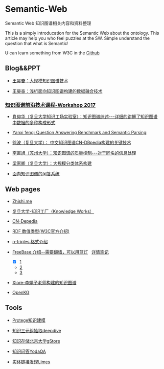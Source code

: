 # Semantic-Web
Semantic Web 知识图谱相关内容和资料整理

This is a simply introducation for the Semantic Web about the ontology. This article may help you who feel puzzles at the SW. Simple understand the question that what is Semantic!  

U can learn something from W3C in the [Github](https://github.com/webcc/s3n "s3n")

## Blog&&PPT
- [王昊奋：大规模知识图谱技术](http://blog.sciencenet.cn/blog-1225851-801901.html)

- [王昊奋：浅析面向知识图谱构建的数据融合技术](http://kw.fudan.edu.cn/resources/ppt/11-%E7%8E%8B%E6%98%8A%E5%A5%8B-Some%20Recent%20Work%20on%20Knowledge%20Fusion.pdf)

### [知识图谱前沿技术课程-Workshop 2017](http://kw.fudan.edu.cn/workshop/intro2017)

- [肖仰华（复旦大学知识工场实验室）：知识图谱综述---详细的讲解了知识图谱中数据的多种构成形式](http://kw.fudan.edu.cn/resources/ppt/workshop2017/%E7%9F%A5%E8%AF%86%E5%9B%BE%E8%B0%B1%E7%BB%BC%E8%BF%B0.pdf)

- [Yanxi feng: Question Answering Benchmark and Semantic Parsing](http://kw.fudan.edu.cn/resources/ppt/workshop2017/yanxifeng.pdf)

- [徐波（复旦大学）： 中文知识图谱CN-DBpedia构建的关键技术](http://kw.fudan.edu.cn/resources/ppt/workshop2017/%E5%A4%A7%E8%A7%84%E6%A8%A1%E7%99%BE%E7%A7%91%E7%9F%A5%E8%AF%86%E5%9B%BE%E8%B0%B1%E6%9E%84%E5%BB%BA.pdf)

- [李直旭（苏州大学）：知识图谱的质量控制---对于同名的信息处理](http://kw.fudan.edu.cn/resources/ppt/workshop2017/%E7%9F%A5%E8%AF%86%E5%9B%BE%E8%B0%B1%E7%9A%84%E8%B4%A8%E9%87%8F%E6%8E%A7%E5%88%B6.pdf)

- [梁家卿（复旦大学）：大规模分类体系构建](http://kw.fudan.edu.cn/resources/ppt/workshop2017/%E5%A4%A7%E8%A7%84%E6%A8%A1%E5%88%86%E7%B1%BB%E4%BD%93%E7%B3%BB%E6%9E%84%E5%BB%BA.pdf)

- [面向知识图谱的问答系统](http://kw.fudan.edu.cn/resources/ppt/workshop2017/%E9%9D%A2%E5%90%91%E7%9F%A5%E8%AF%86%E5%9B%BE%E8%B0%B1%E7%9A%84%E9%97%AE%E7%AD%94%E7%B3%BB%E7%BB%9F.pdf)

## Web pages

- [Zhishi.me](http://zhishi.me/)

- [复旦大学-知识工厂（Knowledge Works）](http://kw.fudan.edu.cn/)

- [CN-Depedia](http://kw.fudan.edu.cn/cndbpedia/search/)

- [RDF 数值类型(W3C官方介绍)](https://www.w3.org/TR/rdf11-concepts/#section-triples)

- [n-triples 格式介绍](https://www.w3.org/TR/n-triples/)

- [FreeBase 介绍--需要翻墙，可以用蓝灯](https://developers.google.com/freebase/)   [详情笔记](https://github.com/aqzwy/Semantic-Web/blob/master/file/FreeBase%20data%20dump.md)

  - [x] [1](http://blog.csdn.net/hagen666/article/details/54838454)  
  *  [2](https://developers.google.com/freebase/#freebase-rdf-dumps)  
  *  [3](http://www.ruanyifeng.com/blog/2007/05/freebase_com.html) 
  
- [Xlore-李娟子老师构建的知识图谱](http://xlore.org/)

- [OpenKG](http://openkg.cn/home)

## Tools
* [Protege知识建模](https://protege.stanford.edu/)

* [知识三元组抽取deepdive](http://openkg.cn/tool/cn-deepdive)

* [知识存储北京大学gStore](http://openkg.cn/tool/gstore)

* [知识问答YodaQA](http://openkg.cn/tool/yodaqa-qa)

* [实体链接发现Limes](http://openkg.cn/tool/limes)

